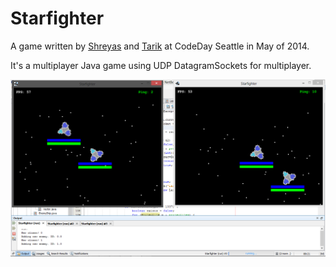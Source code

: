 Starfighter
===========

A game written by [Shreyas](https://github.com/anubiann00b) and [Tarik](https://github.com/QuantumPhi) at CodeDay Seattle in May of 2014.

It's a multiplayer Java game using UDP DatagramSockets for multiplayer.

![Screenshot](screenshot.png)
